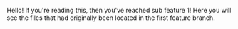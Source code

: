 Hello! If you're reading this, then you've reached sub feature 1! Here you will see the files that had originally been located in the first feature branch.
